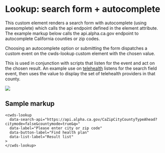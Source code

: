 # Lookup: search form + autocomplete

This custom element renders a search form with autocomplete (using awesomplete) which calls the api endpoint defined in the element attribute. The example markup below calls the api.alpha.ca.gov endpoint to autocomplete California counties or zip codes.

Choosing an autocomplete option or submitting the form dispatches a custom event on the cwds-lookup custom element with the chosen value.

This is used in conjunction with scripts that listen for the event and act on the chosen result. An example use on <a href="https://covid19.ca.gov/telehealth">telehealth</a> listens for the search field event, then uses the value to display the set of telehealth providers in that county.

<img src="https://raw.githubusercontent.com/cagov/Alpha/master/components/lookup/lookup.png" />


## Sample markup

```
<cwds-lookup 
  data-search-api="https://api.alpha.ca.gov/CaZipCityCountyTypeAhead?citymode=false&countymode=true&q=" 
  data-label="Please enter city or zip code"
  data-button-label="Find health plan"
  data-list-label="Result list"
>
</cwds-lookup>
```
